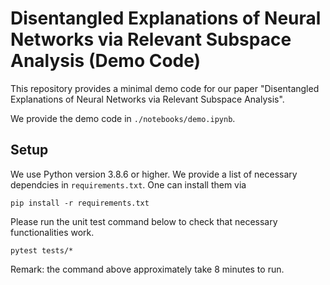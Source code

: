 # Disentangled Explanations of Neural Networks via Relevant Subspace Analysis (Demo Code)

This repository provides a minimal demo code for our paper "Disentangled Explanations of Neural Networks via Relevant Subspace Analysis". 


We provide the demo code in `./notebooks/demo.ipynb`.


## Setup

We use Python version 3.8.6 or higher. We provide a list of necessary dependcies in `requirements.txt`. One can install them via

```
pip install -r requirements.txt
```

Please run the unit test command below to check that necessary functionalities work.

```
pytest tests/*
```
Remark: the command above approximately take 8 minutes to run.